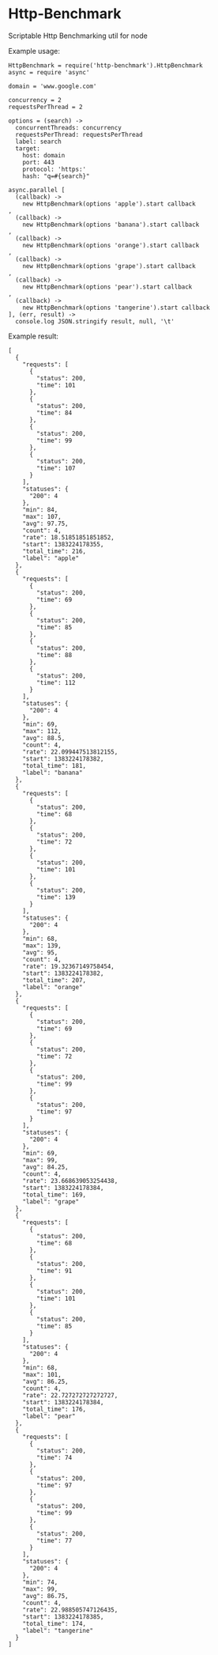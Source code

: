Http-Benchmark
=============

Scriptable Http Benchmarking util for node

Example usage:


    HttpBenchmark = require('http-benchmark').HttpBenchmark
    async = require 'async'

    domain = 'www.google.com'

    concurrency = 2
    requestsPerThread = 2

    options = (search) ->
      concurrentThreads: concurrency
      requestsPerThread: requestsPerThread
      label: search
      target:
        host: domain
        port: 443
        protocol: 'https:'
        hash: "q=#{search}"

    async.parallel [
      (callback) ->
        new HttpBenchmark(options 'apple').start callback
    ,
      (callback) ->
        new HttpBenchmark(options 'banana').start callback
    ,
      (callback) ->
        new HttpBenchmark(options 'orange').start callback
    ,
      (callback) ->
        new HttpBenchmark(options 'grape').start callback
    ,
      (callback) ->
        new HttpBenchmark(options 'pear').start callback
    ,
      (callback) ->
        new HttpBenchmark(options 'tangerine').start callback
    ], (err, result) ->
      console.log JSON.stringify result, null, '\t'


Example result:

    [
      {
        "requests": [
          {
            "status": 200,
            "time": 101
          },
          {
            "status": 200,
            "time": 84
          },
          {
            "status": 200,
            "time": 99
          },
          {
            "status": 200,
            "time": 107
          }
        ],
        "statuses": {
          "200": 4
        },
        "min": 84,
        "max": 107,
        "avg": 97.75,
        "count": 4,
        "rate": 18.51851851851852,
        "start": 1383224178355,
        "total_time": 216,
        "label": "apple"
      },
      {
        "requests": [
          {
            "status": 200,
            "time": 69
          },
          {
            "status": 200,
            "time": 85
          },
          {
            "status": 200,
            "time": 88
          },
          {
            "status": 200,
            "time": 112
          }
        ],
        "statuses": {
          "200": 4
        },
        "min": 69,
        "max": 112,
        "avg": 88.5,
        "count": 4,
        "rate": 22.099447513812155,
        "start": 1383224178382,
        "total_time": 181,
        "label": "banana"
      },
      {
        "requests": [
          {
            "status": 200,
            "time": 68
          },
          {
            "status": 200,
            "time": 72
          },
          {
            "status": 200,
            "time": 101
          },
          {
            "status": 200,
            "time": 139
          }
        ],
        "statuses": {
          "200": 4
        },
        "min": 68,
        "max": 139,
        "avg": 95,
        "count": 4,
        "rate": 19.32367149758454,
        "start": 1383224178382,
        "total_time": 207,
        "label": "orange"
      },
      {
        "requests": [
          {
            "status": 200,
            "time": 69
          },
          {
            "status": 200,
            "time": 72
          },
          {
            "status": 200,
            "time": 99
          },
          {
            "status": 200,
            "time": 97
          }
        ],
        "statuses": {
          "200": 4
        },
        "min": 69,
        "max": 99,
        "avg": 84.25,
        "count": 4,
        "rate": 23.668639053254438,
        "start": 1383224178384,
        "total_time": 169,
        "label": "grape"
      },
      {
        "requests": [
          {
            "status": 200,
            "time": 68
          },
          {
            "status": 200,
            "time": 91
          },
          {
            "status": 200,
            "time": 101
          },
          {
            "status": 200,
            "time": 85
          }
        ],
        "statuses": {
          "200": 4
        },
        "min": 68,
        "max": 101,
        "avg": 86.25,
        "count": 4,
        "rate": 22.727272727272727,
        "start": 1383224178384,
        "total_time": 176,
        "label": "pear"
      },
      {
        "requests": [
          {
            "status": 200,
            "time": 74
          },
          {
            "status": 200,
            "time": 97
          },
          {
            "status": 200,
            "time": 99
          },
          {
            "status": 200,
            "time": 77
          }
        ],
        "statuses": {
          "200": 4
        },
        "min": 74,
        "max": 99,
        "avg": 86.75,
        "count": 4,
        "rate": 22.988505747126435,
        "start": 1383224178385,
        "total_time": 174,
        "label": "tangerine"
      }
    ]
